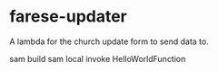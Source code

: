 # farese-updater

A lambda for the church update form to send data to.

sam build
sam local invoke HelloWorldFunction
